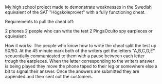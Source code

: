 My high school project made to demonstrate weaknesses in the Swedish equivalent of the SAT "Högskoleprovet" with a fully functioning cheat.

Requirements to pull the cheat off:

2 phones
2 people who can write the test
2 PingaOculto spy earpieces or equivalent


How it works:
The people who know how to write the cheat split the test up 50/50. At the 45 minute mark both of the writers get the letters "A,B,C,D,E" 
sequentially communicated to them with a pause between each letter trough the earpieces. When the letter corresponding to the writers answer 
is being played they move the phone taped to their leg or somewhere else a bit to signal their answer. Once the answers are submitted they are
appended and then sent out the customers.


